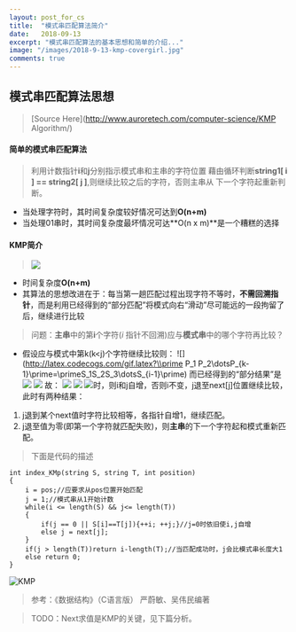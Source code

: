 ```yaml
---
layout: post_for_cs
title:  "模式串匹配算法简介"
date:   2018-09-13
excerpt: "模式串匹配算法的基本思想和简单的介绍..."
image: "/images/2018-9-13-kmp-covergirl.jpg"
comments: true
---
```


## 模式串匹配算法思想
> [Source Here](http://www.auroretech.com/computer-science/KMP Algorithm/)
#### 简单的模式串匹配算法
> 利用计数指针**i**和**j**分别指示模式串和主串的字符位置
藉由循环判断**string1[ i ] == string2[ j ]**,则继续比较之后的字符，否则主串从
下一个字符起重新判断。

- 当处理字符时，其时间复杂度较好情况可达到**O(n+m)**
- 当处理01串时，其时间复杂度最坏情况可达**O(n x m)**是一个糟糕的选择

#### KMP简介
> ![](http://latex.codecogs.com/gif.latex?\\mathcal{D.E.Knuth\\space\\space\\spaceJ.H.Morris\\space\\space\\spaceV.R.Pratt})

- 时间复杂度**O(n+m)**
- 其算法的思想改进在于：每当第一趟匹配过程出现字符不等时，**不需回溯指针**，而是利用已经得到的“部分匹配”将模式向右“滑动”尽可能远的一段拘留了后，继续进行比较
> 问题：**主串**中的第**i**个字符($i$ 指针不回溯)应与**模式串**中的哪个字符再比较？

- 假设应与模式中第k(k<j)个字符继续比较则：
![](http://latex.codecogs.com/gif.latex?\\prime P_1 P_2\\dotsP_{k-1}\\prime=\\primeS_1S_2S_3\\dotsS_{i-1}\\prime)
而已经得到的“部分结果”是
![](http://latex.codecogs.com/gif.latex?\\primeP_{i-k+1}P_{j-k+2}\\dotsP_{j-1}\\prime=\\primeS_{i-k+1}S_{i-k+2}\\dotsS_{i-1}\\prime)
![](http://latex.codecogs.com/gif.latex?\\Longrightarrow\\primeP_1P_2\\dotsP_{k-1}\\prime=\\primeP_{i-k+1}P_{j-k+2}\\dotsP_{j-1}\\prime)
故：
![](http://latex.codecogs.com/gif.latex?next[j]=\\begin{cases}0&\\text{当j=1}\\\Max\\{k\\bracevert1<k<j且\\primeP_1P_2\\dotsP_{k-1}\\prime=\\primeP_{i-k+1}P_{j-k+2}\\dotsP_{j-1}\\prime&\\text{当此集合不空时}\\\1\\text{其他情况}\\end{cases})
![](http://latex.codecogs.com/gif.latex?\\Longrightarrow)
![](http://latex.codecogs.com/gif.latex?\S_i==P_j)时，则i和j自增，否则i不变，j退至next[j]位置继续比较，此时有两种结果：
1. j退到某个next值时字符比较相等，各指针自增1，继续匹配。
2. j退至值为零(即第一个字符就匹配失败)，则**主串**的下一个字符起和模式重新匹配。
> 下面是代码的描述
```
int index_KMp(string S, string T, int position)
{
    i = pos;//应要求从pos位置开始匹配
    j = 1;//模式串从1开始计数
    while(i <= length(S) && j<= length(T))
    {
        if(j == 0 || S[i]==T[j]){++i; ++j;}//j=0时依旧使i,j自增
        else j = next[j];
    }
    if(j > length(T))return i-length(T);//当匹配成功时，j会比模式串长度大1
    else return 0;
}
```
![KMP](http://www.auroretech.com/images/2018-9-12-kmp.jpg)

> 参考：《数据结构》（C语言版） 严蔚敏、吴伟民编著

> TODO：Next求值是KMP的关键，见下篇分析。
